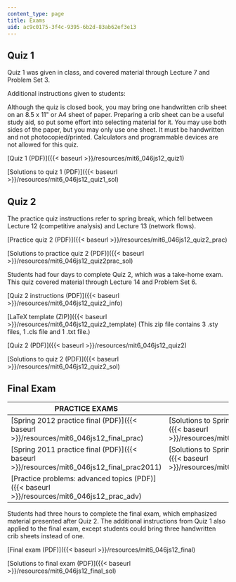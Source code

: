 ```yaml
---
content_type: page
title: Exams
uid: ac9c0175-3f4c-9395-6b2d-83ab62ef3e13
---
```


Quiz 1
------

Quiz 1 was given in class, and covered material through Lecture 7 and Problem Set 3.

Additional instructions given to students:

Although the quiz is closed book, you may bring one handwritten crib sheet on an 8.5 x 11" or A4 sheet of paper. Preparing a crib sheet can be a useful study aid, so put some effort into selecting material for it. You may use both sides of the paper, but you may only use one sheet. It must be handwritten and not photocopied/printed. Calculators and programmable devices are not allowed for this quiz.

[Quiz 1 (PDF)]({{< baseurl >}}/resources/mit6_046js12_quiz1)

[Solutions to quiz 1 (PDF)]({{< baseurl >}}/resources/mit6_046js12_quiz1_sol)

Quiz 2
------

The practice quiz instructions refer to spring break, which fell between Lecture 12 (competitive analysis) and Lecture 13 (network flows).

[Practice quiz 2 (PDF)]({{< baseurl >}}/resources/mit6_046js12_quiz2_prac)

[Solutions to practice quiz 2 (PDF)]({{< baseurl >}}/resources/mit6_046js12_quiz2prac_sol)

Students had four days to complete Quiz 2, which was a take-home exam. This quiz covered material through Lecture 14 and Problem Set 6.

[Quiz 2 instructions (PDF)]({{< baseurl >}}/resources/mit6_046js12_quiz2_info)

[LaTeX template (ZIP)]({{< baseurl >}}/resources/mit6_046js12_quiz2_template) (This zip file contains 3 .sty files, 1 .cls file and 1 .txt file.)

[Quiz 2 (PDF)]({{< baseurl >}}/resources/mit6_046js12_quiz2)

[Solutions to quiz 2 (PDF)]({{< baseurl >}}/resources/mit6_046js12_quiz2_sol)

Final Exam
----------

| PRACTICE EXAMS | SOLUTIONS |
| --- | --- |
| [Spring 2012 practice final (PDF)]({{< baseurl >}}/resources/mit6_046js12_final_prac) | [Solutions to Spring 2012 practice final (PDF)]({{< baseurl >}}/resources/mit6_046js12_final_prac_sol) |
| [Spring 2011 practice final (PDF)]({{< baseurl >}}/resources/mit6_046js12_final_prac2011) | [Solutions to Spring 2011 practice final (PDF)]({{< baseurl >}}/resources/mit6_046js12_final_prac2011_sol) |
| [Practice problems: advanced topics (PDF)]({{< baseurl >}}/resources/mit6_046js12_prac_adv) |   

Students had three hours to complete the final exam, which emphasized material presented after Quiz 2. The additional instructions from Quiz 1 also applied to the final exam, except students could bring three handwritten crib sheets instead of one.

[Final exam (PDF)]({{< baseurl >}}/resources/mit6_046js12_final)

[Solutions to final exam (PDF)]({{< baseurl >}}/resources/mit6_046js12_final_sol)